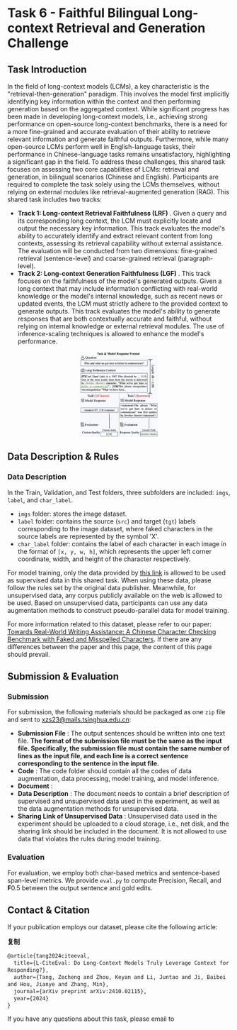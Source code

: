 # Task 6 - Faithful Bilingual Long-context Retrieval and Generation Challenge

## Task Introduction

In the field of long-context models (LCMs), a key characteristic is the "retrieval-then-generation" paradigm. This involves the model first implicitly identifying key information within the context and then performing generation based on the aggregated context. While significant progress has been made in developing long-context models, i.e., achieving strong performance on open-source long-context benchmarks, there is a need for a more fine-grained and accurate evaluation of their ability to retrieve relevant information and generate faithful outputs. Furthermore, while many open-source LCMs perform well in English-language tasks, their performance in Chinese-language tasks remains unsatisfactory, highlighting a significant gap in the field. To address these challenges, this shared task focuses on assessing two core capabilities of LCMs: retrieval and generation, in bilingual scenarios (Chinese and English). Participants are required to complete the task solely using the LCMs themselves, without relying on external modules like retrieval-augmented generation (RAG). This shared task includes two tracks:

* **Track 1: Long-context Retrieval Faithfulness (LRF)** . Given a query and its corresponding long context, the LCM must explicitly locate and output the necessary key information. This track evaluates the model's ability to accurately identify and extract relevant content from long contexts, assessing its retrieval capability without external assistance. The evaluation will be conducted from two dimensions: fine-grained retrieval (sentence-level) and coarse-grained retrieval (paragraph-level).
* **Track 2: Long-context Generation Faithfulness (LGF)** . This track focuses on the faithfulness of the model's generated outputs. Given a long context that may include information conflicting with real-world knowledge or the model's internal knowledge, such as recent news or updated events, the LCM must strictly adhere to the provided context to generate outputs. This track evaluates the model's ability to generate responses that are both contextually accurate and faithful, without relying on internal knowledge or external retrieval modules. The use of inference-scaling techniques is allowed to enhance the model's performance.
<div align=center>  <img src="Task_Introduction.png" width=35%></div>

## Data Description & Rules

### Data Description

In the Train, Validation, and Test folders, three subfolders are included: `imgs`, `label`, and `char_label`.

* `imgs` folder: stores the image dataset.
* `label` folder: contains the source (`src`) and target (`tgt`) labels corresponding to the image dataset, where faked characters in the source labels are represented by the symbol 'X'.
* `char_label` folder: contains the label of each character in each image in the format of `[x, y, w, h]`, which represents the upper left corner coordinate, width, and height of the character respectively.

For model training, only the data provided by [this link](https://cloud.tsinghua.edu.cn/d/2dcf9a4315614a02ad77/) is allowed to be used as supervised data in this shared task. When using these data, please follow the rules set by the original data publisher. Meanwhile, for unsupervised data, any corpus publicly available on the web is allowed to be used. Based on unsupervised data, participants can use any data augmentation methods to construct pseudo-parallel data for model training.

For more information related to this dataset, please refer to our paper: [Towards Real-World Writing Assistance: A Chinese Character Checking Benchmark with Faked and Misspelled Characters](https://arxiv.org/abs/2311.11268). If there are any differences between the paper and this page, the content of this page should prevail.

## Submission & Evaluation

### Submission

For submission, the following materials should be packaged as one `zip` file and sent to [xzs23@mails.tsinghua.edu.cn](mailto:xzs23@mails.tsinghua.edu.cn):

* **Submission File** : The output sentences should be written into one text file. **The format of the submission file must be the same as the input file. Specifically, the submission file must contain the same number of lines as the input file, and each line is a correct sentence corresponding to the sentence in the input file.**
* **Code** : The code folder should contain all the codes of data augmentation, data processing, model training, and model inference.
* **Document** :
* **Data Description** : The document needs to contain a brief description of supervised and unsupervised data used in the experiment, as well as the data augmentation methods for unsupervised data.
* **Sharing Link of Unsupervised Data** : Unsupervised data used in the experiment should be uploaded to a cloud storage, i.e., net disk, and the sharing link should be included in the document. It is not allowed to use data that violates the rules during model training.

### Evaluation

For evaluation, we employ both char-based metrics and sentence-based span-level metrics. We provide `eval.py` to compute Precision, Recall, and **F**0.5 between the output sentence and gold edits.

## Contact & Citation

If your publication employs our dataset, please cite the following article:

**复制**

```
@article{tang2024citeeval,
  title={L-CiteEval: Do Long-Context Models Truly Leverage Context for Responding?},
  author={Tang, Zecheng and Zhou, Keyan and Li, Juntao and Ji, Baibei and Hou, Jianye and Zhang, Min},
  journal={arXiv preprint arXiv:2410.02115},
  year={2024}
}
```

If you have any questions about this task, please email to
